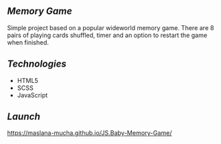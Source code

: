 *Memory Game*
--------------
Simple project based on a popular wideworld memory game. There are 8 pairs of playing cards shuffled, timer and an option to restart the game when finished.

*Technologies*
--------------
- HTML5 
- SCSS 
- JavaScript

*Launch*
--------------
https://maslana-mucha.github.io/JS.Baby-Memory-Game/
